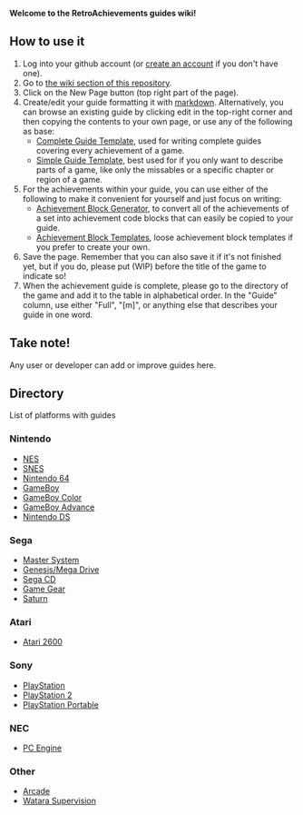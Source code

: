 **Welcome to the RetroAchievements guides wiki!**

## How to use it

1. Log into your github account (or [create an account](https://github.com/join) if you don't have one).
2. Go to [the wiki section of this repository](https://github.com/RetroAchievements/guides/wiki).
3. Click on the New Page button (top right part of the page).
4. Create/edit your guide formatting it with [markdown](https://commonmark.org/help/). Alternatively, you can browse an existing guide by clicking edit in the top-right corner and then copying the contents to your own page, or use any of the following as base:
   * [Complete Guide Template](https://github.com/RetroAchievements/guides/wiki/Achievement-Guide-template-(Full)), used for writing complete guides covering every achievement of a game.
   * [Simple Guide Template](https://github.com/RetroAchievements/guides/wiki/Achievement-Guide-Template-(Simple)), best used for if you only want to describe parts of a game, like only the missables or a specific chapter or region of a game.
5. For the achievements within your guide, you can use either of the following to make it convenient for yourself and just focus on writing:
   * [Achievement Block Generator](https://raguides-template-generator.vercel.app/), to convert all of the achievements of a set into achievement code blocks that can easily be copied to your guide.
   * [Achievement Block Templates](https://github.com/RetroAchievements/guides/wiki/Achievement-Code-Blocks), loose achievement block templates if you prefer to create your own.
6. Save the page. Remember that you can also save it if it's not finished yet, but if you do, please put (WIP) before the title of the game to indicate so!
7. When the achievement guide is complete, please go to the directory of the game and add it to the table in alphabetical order. In the "Guide" column, use either "Full", "[m]", or anything else that describes your guide in one word.

## Take note!
Any user or developer can add or improve guides here.

## Directory
List of platforms with guides

### Nintendo
* [NES](NES)
* [SNES](SNES)
* [Nintendo 64](Nintendo-64)
* [GameBoy](Game-Boy)
* [GameBoy Color](Game-Boy-Color)
* [GameBoy Advance](Game-Boy-Advance)
* [Nintendo DS](Nintendo-DS)

### Sega
* [Master System](https://github.com/RetroAchievements/guides/wiki/Master-System)
* [Genesis/Mega Drive](Mega-Drive)
* [Sega CD](Sega-CD)
* [Game Gear](Game-Gear)
* [Saturn](Saturn)


### Atari
* [Atari 2600](Atari-2600)

### Sony
* [PlayStation](PlayStation)
* [PlayStation 2](PlayStation-2)
* [PlayStation Portable](PlayStation-Portable)


### NEC
* [PC Engine](PC-Engine)

### Other
* [Arcade](Arcade)
* [Watara Supervision](Watara-Supervision)